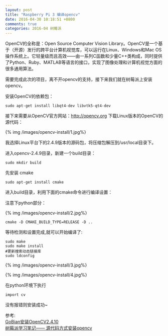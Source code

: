 ```yaml
---
layout: post
title: "Raspberry Pi 3 编译opencv"
date: 2016-04-30 10:18:51 +0800
comments: true
categories: 2016-04 树莓派
---
```

OpenCV的全称是：Open Source Computer Vision Library。OpenCV是一个基于（开源）发行的跨平台计算机视觉库，可以运行在Linux、Windows和Mac OS操作系统上。它轻量级而且高效——由一系列C函数和少量C++类构成，同时提供了Python、Ruby、MATLAB等语言的接口，实现了图像处理和计算机视觉方面的很多通用算法。

需要完成此次的项目，离不开opencv的支持，接下来我们就在树莓派上安装opencv。
<!--more-->

安装OpenCV的依赖包：

```
sudo apt-get install libqt4-dev libvtk5-qt4-dev
```

接下来需要从OpenCV官方网站：http://opencv.org 下载Linux版本的OpenCV的源代码：

{% img /images/opencv-install/1.jpg%}

我选择Linux平台下的2.4.9版本的源码包，将压缩包解压到/usr/local目录下。

进入opencv-2.4.9目录，新建一个build目录： 
 
```
sudo mkdir build
```

先安装 cmake  

```
sudo apt-get install cmake
```

进入build目录，利用下面的cmake命令进行编译设置：
  
注意下python部分：

{% img /images/opencv-install/2.jpg%}
 
```
cmake -D CMAKE_BUILD_TYPE=RELEASE -D .. 
```

等待检测和设置完成,就可以开始编译了:

```
sudo make
sudo make install
#更新搜索动态链接库
sudo ldconfig 
```

{% img /images/opencv-install/3.jpg%}

{% img /images/opencv-install/4.jpg%}

在python环境下执行

```
import cv
```

没有报错则安装成功~

参考:  
[GoBian安装OpenCV2.4.10](http://jjliu.blog.ustc.edu.cn/198/)   
[树莓派学习笔记—— 源代码方式安装opencv ](http://blog.csdn.net/xukai871105/article/details/40988101)  
